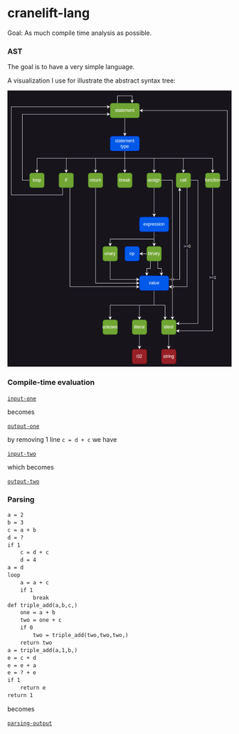 # cranelift-lang

Goal: As much compile time analysis as possible.

### AST

The goal is to have a very simple language.

A visualization I use for illustrate the abstract syntax tree:

![Graph showing abstract syntax tree](./ast.png)

### Compile-time evaluation

[`input-one`](./input-one.png)

becomes

[`output-one`](./output-one.png)

by removing 1 line `c = d + c` we have

[`input-two`](./input-two.png)

which becomes 

[`output-two`](./output-two.png)

### Parsing

```txt
a = 2
b = 3
c = a + b
d = ?
if 1
    c = d + c
    d = 4
a = d
loop
    a = a + c
    if 1
        break
def triple_add(a,b,c,)
    one = a + b
    two = one + c
    if 0
        two = triple_add(two,two,two,)
    return two
a = triple_add(a,1,b,)
e = c + d
e = e + a
e = ? + e
if 1
    return e
return 1
```

becomes

[`parsing-output`](./parsing-output.png)